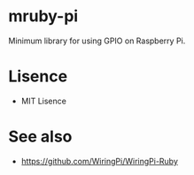 # mruby-pi

Minimum library for using GPIO on Raspberry Pi.

# Lisence

* MIT Lisence

# See also

* https://github.com/WiringPi/WiringPi-Ruby
